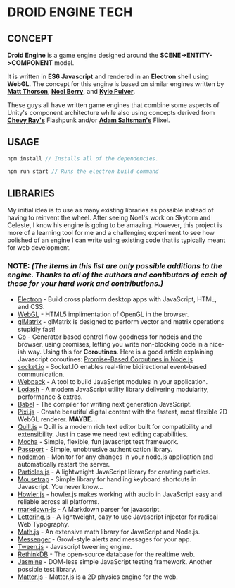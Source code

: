 # DROID ENGINE TECH

## CONCEPT
**Droid Engine** is a game engine designed around the **SCENE->ENTITY->COMPONENT** model.

It is written in **ES6 Javascript** and rendered in an **Electron** shell using **WebGL**.
The concept for this engine is based on similar engines written by [**Matt Thorson**](https://twitter.com/MattThorson),
[**Noel Berry**](https://twitter.com/NoelFB), and [**Kyle Pulver**](https://twitter.com/kylepulver).

These guys all have written game engines that combine some aspects of Unity's component architecture while also using concepts derived from [**Chevy Ray's**](https://twitter.com/ChevyRay) Flashpunk and/or [**Adam Saltsman's**](https://twitter.com/ADAMATOMIC) Flixel.

## USAGE

```javascript
npm install // Installs all of the dependencies.
```

```javascript
npm run start // Runs the electron build command
```

## LIBRARIES

My initial idea is to use as many existing libraries as possible instead of having to reinvent the wheel. After seeing Noel's work on Skytorn and Celeste, I know his engine is going to be amazing.
However, this project is more of a learning tool for me and a challenging experiment to see how polished of an engine I can write using existing code that is typically meant for web development.


### NOTE: *(The items in this list are only possible additions to the engine. Thanks to all of the authors and contibutors of each of these for your hard work and contributions.)*
* [Electron](http://electron.atom.io/) - Build cross platform desktop apps with JavaScript, HTML, and CSS.
* [WebGL](https://github.com/KhronosGroup/WebGL) - HTML5 implimentation of OpenGL in the browser.
* [glMatrix](http://glmatrix.net/) - glMatrix is designed to perform vector and matrix operations stupidly fast!
* [Co](https://github.com/tj/co) - Generator based control flow goodness for nodejs and the browser, using promises, letting you write non-blocking code in a nice-ish way. Using this for  **Coroutines**. Here is a good article explaining Javascript coroutines: [Promise-Based Coroutines in Node.js](http://tobyho.com/2015/12/27/promise-based-coroutines-nodejs/)
* [socket.io](http://socket.io/) - Socket.IO enables real-time bidirectional event-based communication.
* [Webpack](https://webpack.js.org) - A tool to build JavaScript modules in your application.
* [Lodash](https://lodash.com/) - A modern JavaScript utility library delivering modularity, performance & extras.
* [Babel](https://babeljs.io/) - The compiler for writing next generation JavaScript.
* [Pixi.js](http://www.pixijs.com/) - Create beautiful digital content with the fastest, most flexible 2D WebGL renderer. **MAYBE...**
* [Quill.js](https://quilljs.com/) - Quill is a modern rich text editor built for compatibility and extensibility. Just in case we need text editing capabilities.
* [Mocha](https://mochajs.org/) - Simple, flexible, fun javascript test framework.
* [Passport](http://passportjs.org/) - Simple, unobtrusive authentication library.
* [nodemon](https://nodemon.io) - Monitor for any changes in your node.js application and automatically restart the server.
* [Particles.js](http://vincentgarreau.com/particles.js/) - A lightweight JavaScript library for creating particles.
* [Mousetrap](https://craig.is/killing/mice) - Simple library for handling keyboard shortcuts in Javascript. You never know...
* [Howler.js](https://howlerjs.com/) - howler.js makes working with audio in JavaScript easy and reliable across all platforms.
* [markdown-js](https://github.com/evilstreak/markdown-js) - A Markdown parser for javascript.
* [Lettering.js](http://letteringjs.com/) - A lightweight, easy to use Javascript injector for radical Web Typography.
* [Math.js](http://mathjs.org/) - An extensive math library for JavaScript and Node.js.
* [Messenger](http://github.hubspot.com/messenger/) - Growl-style alerts and messages for your app.
* [Tween.js](https://github.com/tweenjs/tween.js) - Javascript tweening engine.
* [RethinkDB](https://rethinkdb.com/) - The open-source database for the realtime web.
* [Jasmine](http://jasmine.github.io/) - DOM-less simple JavaScript testing framework. Another possible test library.
* [Matter.js](http://brm.io/matter-js/) - Matter.js is a 2D physics engine for the web.